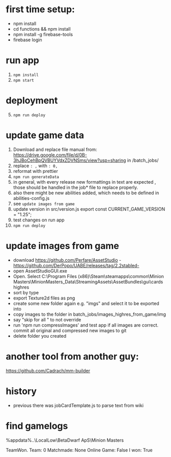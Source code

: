 # first time setup:
- npm install
- cd functions && npm install
- npm install -g firebase-tools
- firebase login

# run app
1. `npm install`
3. `npm start` 

# deployment
5. `npm run deploy`

# update game data
1. Download and replace file manual from: https://drive.google.com/file/d/0B-3hJBoCehBpQVBUYVdxZDVNSms/view?usp=sharing
in /batch_jobs/
2. replace `: ,` with `: 0,`
3. reformat with prettier
4. `npm run generateData`
5. in general, with every release new formattings in text are expected , those should be handled in the job* file to replace properly.
6. also there might be new abilities added, which needs to be defined in abilities-config.js
7. see `update images from game`
8. update version in src/version.js export const CURRENT_GAME_VERSION = "1.25";   
9. test changes on run app
10. `npm run deploy`


# update images from game
- download https://github.com/Perfare/AssetStudio -https://github.com/DerPopo/UABE/releases/tag/2.2stabled-
- open AssetStudioGUI.exe
- Open. Select C:\Program Files (x86)\Steam\steamapps\common\Minion Masters\MinionMasters_Data\StreamingAssets\AssetBundles\gui\cards highres
- sort by type
- export Texture2d files as png
- create some new folder again e.g. "imgs" and select it to be exported into
- copy images to the folder in batch_jobs/images_highres_from_game/img
- say "skip for all " to not override  
- run 'npm run compressImages' and test app if all images are correct. commit all original and compressed new images to git
- delete folder you created

# another tool from another guy:
 https://github.com/Cadrach/mm-builder

# history
- previous there was jobCardTemplate.js to parse text from wiki


# find gamelogs

%appdata%\..\LocalLow\BetaDwarf ApS\Minion Masters

TeamWon. Team: 0 Matchmade: None Online Game: False I won: True